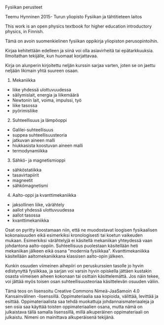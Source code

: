 Fysiikan perusteet

Teemu Hynninen 2015-
Turun yliopisto
Fysiikan ja tähtitieteen laitos


This work is an open physics textbook for higher education
introductory physics, in Finnish.

Tämä on avoin suomenkielinen fysiikan oppikirja yliopiston 
perusopintoihin.

Kirjaa kehitettään edelleen ja siinä voi olla asiavirheitä 
tai epätarkkuuksia.
Ilmoitathan tekijälle, kun huomaat korjattavaa.

Kirja on alunperin kirjoitettu neljän kurssin sarjaa
varten, joten se on jaettu neljään likimain yhtä
suureen osaan. 

1. Mekaniikka
- liike yhdessä ulottuvuudessa
- säilymislait, energia ja liikemäärä
- Newtonin lait, voima, impulssi, työ
- liike tasossa
- pyörimisliike

2. Suhteellisuus ja lämpöoppi
- Galilei-suhteellisuus
- suppea suhteellisuusteoria
- jatkuvan aineen malli
- hiukkasista koostuvan aineen malli
- termodynamiikka

3. Sähkö- ja magnetismioppi
- sähköstatiikka
- tasavirtapiirit
- magneetit
- sähkömagnetismi

4. Aalto-oppi ja kvanttimekaniikka
- jaksollinen liike, värähtely
- aallot yhdessä ulottuvuudessa
- aallot tasossa
- kvanttimekaniikka

Osat on pyritty koostamaan niin, että ne muodostavat
loogisen fysikaalisen kokonaisuuden eikä esimerkiksi 
kronologisesti tai koetun vaikeuden mukaan. 
Esimerkiksi värähtelyjä ei käsitellä mekaniikan yhteydessä 
vaan johdantona aalto-oppiin.
Suhteellisuus puolestaan käsitellään heti mekaniikan
jälkeen eikä osana "modernia fysiikkaa". Kvanttimekaniikka
käsitellään aaltomekaniikkana klassisen aalto-opin
jälkeen.

Kunkin osuuden viimeinen aihepiiri
on peruskurssien tasolle jo hyvin edistynyttä fysiikkaa,
ja sarjan voi varsin hyvin opiskella jättäen kustakin
osasta viimeisen aiheen kokonaan tai osittain käsittelemättä.
Jos näin tekee, voi jättää myös toisen osan suhteellisuusteoriaa
käsittelevän osuuden väliin.

Tämä teos on lisensoitu Creative Commons Nimeä-JaaSamoin 
4.0 Kansainvälinen -lisenssillä.
Oppimateriaalia saa kopioida, välittää, levittää ja esittää. 
Oppimateriaalista saa tehdä muokattuja johdannaismateriaaleja ja sen osia saa käyttää 
toisten oppimateriaalien osana, mutta nämä on julkaistava tällä samalla lisenssillä, 
millä alkuperäinen oppimateriaali on julkaistu. 
Nimeni on mainittava alkuperäisenä tekijänä.
